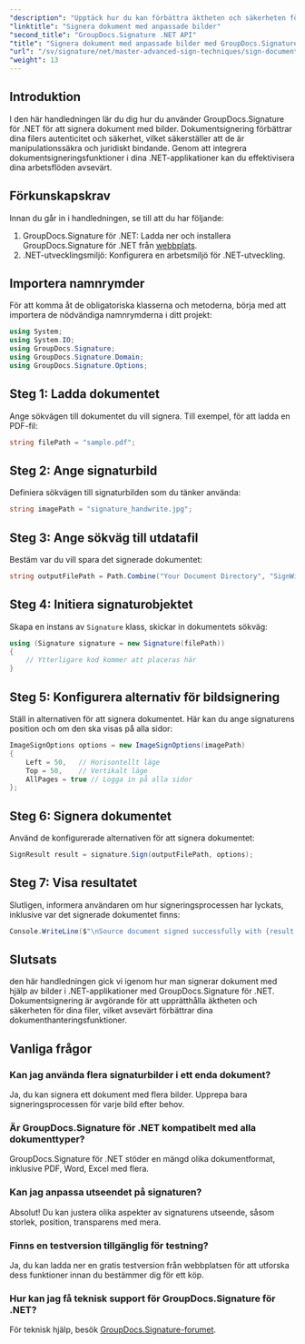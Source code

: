 ```yaml
---
"description": "Upptäck hur du kan förbättra äktheten och säkerheten för dina dokument genom att signera dem med anpassade bilder med GroupDocs.Signature för .NET. Den här steg-för-steg-handledningen täcker allt från att ladda ett dokument."
"linktitle": "Signera dokument med anpassade bilder"
"second_title": "GroupDocs.Signature .NET API"
"title": "Signera dokument med anpassade bilder med GroupDocs.Signature"
"url": "/sv/signature/net/master-advanced-sign-techniques/sign-documents-with-custom-image/"
"weight": 13
---
```


## Introduktion

I den här handledningen lär du dig hur du använder GroupDocs.Signature för .NET för att signera dokument med bilder. Dokumentsignering förbättrar dina filers autenticitet och säkerhet, vilket säkerställer att de är manipulationssäkra och juridiskt bindande. Genom att integrera dokumentsigneringsfunktioner i dina .NET-applikationer kan du effektivisera dina arbetsflöden avsevärt.

## Förkunskapskrav

Innan du går in i handledningen, se till att du har följande:

1. GroupDocs.Signature för .NET: Ladda ner och installera GroupDocs.Signature för .NET från [webbplats](https://releases.groupdocs.com/signature/net/).
2. .NET-utvecklingsmiljö: Konfigurera en arbetsmiljö för .NET-utveckling.

## Importera namnrymder

För att komma åt de obligatoriska klasserna och metoderna, börja med att importera de nödvändiga namnrymderna i ditt projekt:

```csharp
using System;
using System.IO;
using GroupDocs.Signature;
using GroupDocs.Signature.Domain;
using GroupDocs.Signature.Options;
```

## Steg 1: Ladda dokumentet

Ange sökvägen till dokumentet du vill signera. Till exempel, för att ladda en PDF-fil:

```csharp
string filePath = "sample.pdf";
```

## Steg 2: Ange signaturbild

Definiera sökvägen till signaturbilden som du tänker använda:

```csharp
string imagePath = "signature_handwrite.jpg";
```

## Steg 3: Ange sökväg till utdatafil

Bestäm var du vill spara det signerade dokumentet:

```csharp
string outputFilePath = Path.Combine("Your Document Directory", "SignWithImage", "SignedDocument.pdf");
```

## Steg 4: Initiera signaturobjektet

Skapa en instans av `Signature` klass, skickar in dokumentets sökväg:

```csharp
using (Signature signature = new Signature(filePath))
{
    // Ytterligare kod kommer att placeras här
}
```

## Steg 5: Konfigurera alternativ för bildsignering

Ställ in alternativen för att signera dokumentet. Här kan du ange signaturens position och om den ska visas på alla sidor:

```csharp
ImageSignOptions options = new ImageSignOptions(imagePath)
{
    Left = 50,   // Horisontellt läge
    Top = 50,    // Vertikalt läge
    AllPages = true // Logga in på alla sidor
};
```

## Steg 6: Signera dokumentet

Använd de konfigurerade alternativen för att signera dokumentet:

```csharp
SignResult result = signature.Sign(outputFilePath, options);
```

## Steg 7: Visa resultatet

Slutligen, informera användaren om hur signeringsprocessen har lyckats, inklusive var det signerade dokumentet finns:

```csharp
Console.WriteLine($"\nSource document signed successfully with {result.Succeeded.Count} signature(s).\nFile saved at {outputFilePath}.");
```

## Slutsats

den här handledningen gick vi igenom hur man signerar dokument med hjälp av bilder i .NET-applikationer med GroupDocs.Signature för .NET. Dokumentsignering är avgörande för att upprätthålla äktheten och säkerheten för dina filer, vilket avsevärt förbättrar dina dokumenthanteringsfunktioner.

## Vanliga frågor

### Kan jag använda flera signaturbilder i ett enda dokument?

Ja, du kan signera ett dokument med flera bilder. Upprepa bara signeringsprocessen för varje bild efter behov.

### Är GroupDocs.Signature för .NET kompatibelt med alla dokumenttyper?

GroupDocs.Signature för .NET stöder en mängd olika dokumentformat, inklusive PDF, Word, Excel med flera.

### Kan jag anpassa utseendet på signaturen?

Absolut! Du kan justera olika aspekter av signaturens utseende, såsom storlek, position, transparens med mera.

### Finns en testversion tillgänglig för testning?

Ja, du kan ladda ner en gratis testversion från webbplatsen för att utforska dess funktioner innan du bestämmer dig för ett köp.

### Hur kan jag få teknisk support för GroupDocs.Signature för .NET?

För teknisk hjälp, besök [GroupDocs.Signature-forumet](https://forum.groupdocs.com/c/signature/13).